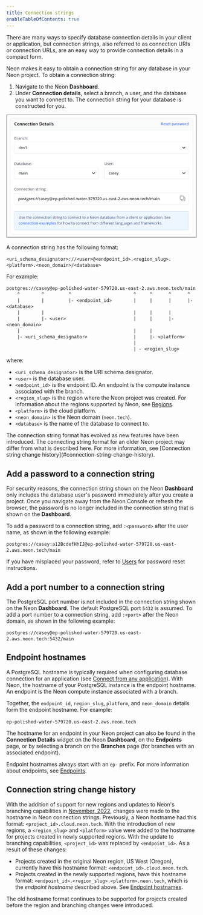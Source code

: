 ```yaml
---
title: Connection strings
enableTableOfContents: true
---
```


There are many ways to specify database connection details in your client or application, but connection strings, also referred to as connection URIs or connection URLs, are an easy way to provide connection details in a compact form.

Neon makes it easy to obtain a connection string for any database in your Neon project. To obtain a connection string:

1. Navigate to the Neon **Dashboard**.
1. Under **Connection details**, select a branch, a user, and the database you want to connect to. The connection string for your database is constructed for you.

![Connection details widget](./images/connection_details.png)

A connection string has the following format:

```text
<uri_schema_designator>://<user>@<endpoint_id>.<region_slug>.<platform>.<neon_domain>/<database>
```

For example:

```text
postgres://casey@ep-polished-water-579720.us-east-2.aws.neon.tech/main
    ^        ^         ^                       ^     ^      ^      ^
    |        |         |- <endpoint_id>        |     |      |      |- <database>
    |        |                                 |     |      |      
    |        |- <user>                         |     |      |- <neon_domain>                                          
    |                                          |     |             
    |- <uri_schema_designator>                 |     |- <platform>
                                               |     
                                               | - <region_slug>
```

where:

- `<uri_schema_designator>` is the URI schema designator.
- `<user>` is the database user.
- `<endpoint_id>` is the endpoint ID. An endpoint is the compute instance associated with the branch.
- `<region_slug>` is the region where the Neon project was created. For information about the regions supported by Neon, see [Regions](../../conceptual-guides/regions).
- `<platform>` is the cloud platform.
- `<neon_domain>` is the Neon domain (`neon.tech`).
- `<database>` is the name of the database to connect to.

<Admonition type="note">
The connection string format has evolved as new features have been introduced. The connecting string format for an older Neon project may differ from what is described here. For more information, see [Connection string change history](#connection-string-change-history).
</Admonition>

## Add a password to a connection string

For security reasons, the connection string shown on the Neon **Dashboard** only includes the database user's password immediately after you create a project. Once you navigate away from the Neon Console or refresh the browser, the password is no longer included in the connection string that is shown on the **Dashboard**.

To add a password to a connection string, add `:<password>` after the user name, as shown in the following example:

```text
postgres://casey:a12BcdefHhIJ@ep-polished-water-579720.us-east-2.aws.neon.tech/main
```

If you have misplaced your password, refer to [Users](tbd) for password reset instructions.

## Add a port number to a connection string

The PostgreSQL port number is not included in the connection string shown on the Neon **Dashboard**. The default PostgreSQL port `5432` is assumed. To add a port number to a connection string, add `:<port>` after the Neon domain, as shown in the following example:

```text
postgres://casey@ep-polished-water-579720.us-east-2.aws.neon.tech:5432/main
```

## Endpoint hostnames

A PostgreSQL hostname is typically required when configuring database connection for an application (see [Connect from any application](../connect-from-any-app)). With Neon, the hostname of your PostgreSQL instance is the endpoint hostname. An endpoint is the Neon compute instance associated with a branch.

Together, the `endpoint_id`, `region_slug`, `platform`, and `neon_domain` details form the endpoint hostname. For example:

```ep-polished-water-579720.us-east-2.aws.neon.tech```

The hostname for an endpoint in your Neon project can also be found in the **Connection Details** widget on the Neon **Dashboard**, on the **Endpoints** page, or by selecting a branch on the **Branches** page (for branches with an associated endpoint).

Endpoint hostnames always start with an `ep-` prefix. For more information about endpoints, see [Endpoints](tbd).

## Connection string change history

With the addition of support for new regions and updates to Neon's branching capabilities in [November, 2022](https://neon.tech/docs/release-notes/), changes were made to the hostname in Neon connection strings. Previously, a Neon hostname had this format: `<project_id>.cloud.neon.tech`. With the introduction of new regions, a `<region_slug>` and `<platform>` value were added to the hostname for projects created in newly supported regions. With the update to branching capabilities, `<project_id>` was replaced by `<endpoint_id>`. As a result of these changes:

- Projects created in the original Neon region, US West (Oregon), currently have this hostname format: `<endpoint_id>.cloud.neon.tech`.
- Projects created in the newly supported regions, have this hostname format: `<endpoint_id>.<region_slug>.<platform>.neon.tech`, which is the *endpoint hostname* described above. See [Endpoint hostnames](#endpoint-hostnames).

The old hostname format continues to be supported for projects created before the region and branching changes were introduced.

